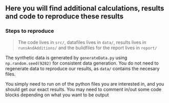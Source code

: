 ## Here you will find additional calculations, results and code to reproduce these results

### Steps to reproduce


> The code lives in `src/`, datafiles lives in `data/`, results lives in `runsAndAdditions/` and the bulidfiles for the report lives in `report/`




The synthetic data is generated by `generateData.py` using `np.random.seed(9282)` for consistent data generation. You do not need to regenerate data to
reproduce our results, as `data/` contains the necesary files.


You simply need to run on of the python files you are interested in, and you should get our exact results. You may need to comment in/out some code blocks depending on
what you want to be output
